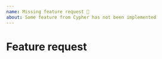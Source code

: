 ```yaml
---
name: Missing feature request 🚀
about: Some feature from Cypher has not been implemented
---
```


# Feature request

<!-- Please provide a clear description of what is missing, preferably with a link to either openCypher or Neo4j. -->
